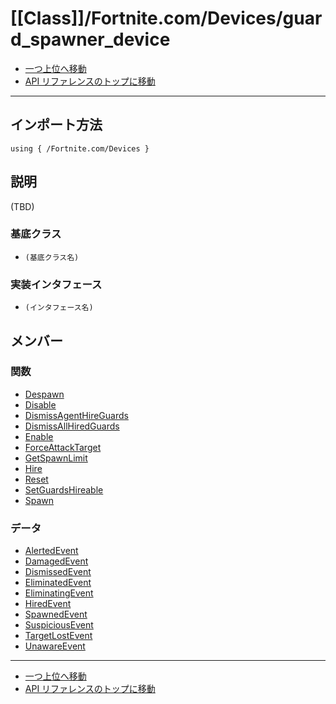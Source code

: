 # [[Class]]/Fortnite.com/Devices/guard_spawner_device

- [一つ上位へ移動](../main.md)
- [API リファレンスのトップに移動](../../../main.md)

---

## インポート方法

```verse
using { /Fortnite.com/Devices }
```

## 説明

(TBD)

### 基底クラス

- `(基底クラス名)`

### 実装インタフェース

- `(インタフェース名)`

## メンバー

### 関数

- [Despawn](./F_Despawn/main.md)
- [Disable](./F_Disable/main.md)
- [DismissAgentHireGuards](./F_DismissAgentHireGuards/main.md)
- [DismissAllHiredGuards](./F_DismissAllHiredGuards/main.md)
- [Enable](./F_Enable/main.md)
- [ForceAttackTarget](./F_ForceAttackTarget/main.md)
- [GetSpawnLimit](./F_GetSpawnLimit/main.md)
- [Hire](./F_Hire/main.md)
- [Reset](./F_Reset/main.md)
- [SetGuardsHireable](./F_SetGuardsHireable/main.md)
- [Spawn](./F_Spawn/main.md)

### データ

- [AlertedEvent](./D_AlertedEvent/main.md)
- [DamagedEvent](./D_DamagedEvent/main.md)
- [DismissedEvent](./D_DismissedEvent/main.md)
- [EliminatedEvent](./D_EliminatedEvent/main.md)
- [EliminatingEvent](./D_EliminatingEvent/main.md)
- [HiredEvent](./D_HiredEvent/main.md)
- [SpawnedEvent](./D_SpawnedEvent/main.md)
- [SuspiciousEvent](./D_SuspiciousEvent/main.md)
- [TargetLostEvent](./D_TargetLostEvent/main.md)
- [UnawareEvent](./D_UnawareEvent/main.md)

---

- [一つ上位へ移動](../main.md)
- [API リファレンスのトップに移動](../../../main.md)
